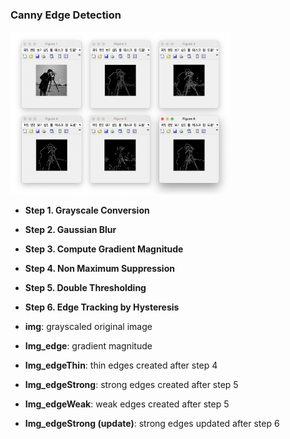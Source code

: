 ### Canny Edge Detection

<img src="image.png" width="70%" height="70%">

- **Step 1. Grayscale Conversion**
- **Step 2. Gaussian Blur**
- **Step 3. Compute Gradient Magnitude**
- **Step 4. Non Maximum Suppression**
- **Step 5. Double Thresholding**
- **Step 6. Edge Tracking by Hysteresis**


- **img**: grayscaled original image
- **Img_edge**: gradient magnitude
- **Img_edgeThin**: thin edges created after step 4
- **Img_edgeStrong**: strong edges created after step 5
- **Img_edgeWeak**: weak edges created after step 5
- **Img_edgeStrong (update)**: strong edges updated after step 6
